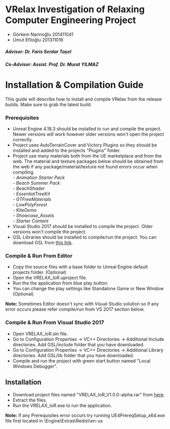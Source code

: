 # VRelax Investigation of Relaxing Computer Engineering Project

* Görkem Narinoğlu 201411041
* Umut Efiloğlu 201311016

##### Advisor: Dr. Faris Serdar Taşel
##### Co-Advisor: Assist. Prof. Dr. Murat YILMAZ

# Installation & Compilation Guide
This guide will describe how to install and compile VRelax from the release builds. Make sure to grab the latest build.

### Prerequisites
* Unreal Engine 4.18.3 should be installed to run and compile the project. Newer versions will work however older versions won't open the project correctly.
* Project uses AutoTerrainCover and Victory Plugins so they should be installed and added to the projects "Plugins" folder.
* Project use many materials both from the UE marketplace and from the web. The material and texture packages below should be obtained from the web if any package/material/texture not found errors occur when compiling.   
_- Animation Starter Pack_     
_- Beach Summer Pack_   
_- BeachShader_   
_- EssentialTreeKit_   
_- GTFreeMaterials_   
_- LowPolyForest_   
_- KiteDemo_   
_- Showcase_Assets_   
_- Starter Content_   
* Visual Studio 2017 should be installed to compile the project. Older versions won't compile the project.
* GSL Libraries should be installed to compile/run the project. You can download GSL from [this link](https://www.bruot.org/hp/media/files/libraries/gsl_2_2_msvc2017_64.zip).

### Compile & Run From Editor
* Copy the source files with a base folder to Unreal Engine default projects folder. (Optional)
* Open the VRELAX_IoR.uproject file.
* Run the the application from blue play button.
* You can change the play settings like Standalone Game or New Window (Optional)   

**Note:** Sometimes Editor doesn't sync with Visual Studio solution so if any error occurs please refer compile/run from VS 2017 section below.

### Compile & Run From Visual Studio 2017
* Open VRELAX_IoR.sln file.
* Go to Configuration Properties -> VC++ Directories -> Additional Include directories. Add GSL/include folder that you have downloaded.
* Go to Configuration Properties -> VC++ Directories -> Additional Library directories. Add GSL/lib folder that you have downloaded.
* Compile and run the project with green start button named "Local Windows Debugger".

## Installation

* Download project files named "VRELAX_IoR_V1.0.0-alpha.rar" from [here](https://github.com/CankayaUniversity/ceng-407-408-project-vrelax-investigation-of-relaxing/releases).
* Extract the files.
* Run the VRELAX_IoR.exe to run the application.   

**Note:** If any Prerequisites error occurs try running UE4PrereqSetup_x64.exe file first located in \Engine\Extras\Redist\en-us
